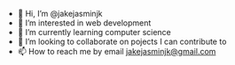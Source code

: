 - 👋 Hi, I’m @jakejasminjk
- 👀 I’m interested in web development
- 🌱 I’m currently learning computer science
- 💞️ I’m looking to collaborate on pojects I can contribute to
- 📫 How to reach me by email jakejasminjk@gmail.com


